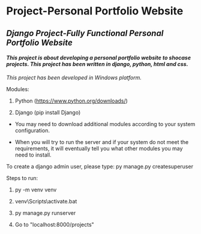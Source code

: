 # Project-Personal Portfolio Website
 
 
 ## *Django Project-Fully Functional Personal Portfolio Website*
 
 #### *This project is about developing a personal portfolio website to shocase projects. This project has been written in django, python, html and css.*

*This project has been developed in Windows platform.*

Modules:

1. Python (https://www.python.org/downloads/)

2. Django (pip install Django)

* You may need to download additional modules according to your system configuration.

* When you will try to run the server and if your system do not meet the requirements, it will eventually tell you what other modules you may need to install. 

To create a django admin user, please type: py manage.py createsuperuser

Steps to run:

1. py -m venv venv

2. venv\Scripts\activate.bat

3. py manage.py runserver

4. Go to "localhost:8000/projects"
